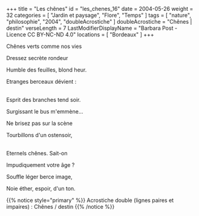 +++
title = "Les chênes"
id = "les_chenes_16"
date = 2004-05-26
weight = 32
categories = [ "Jardin et paysage", "Flore", "Temps" ]
tags = [ "nature", "philosophie", "2004", "doubleAcrostiche" ]
doubleAcrostiche = "Chênes | destin"
verseLength = 7
LastModifierDisplayName = "Barbara Post - Licence CC BY-NC-ND 4.0"
locations = [ "Bordeaux" ]
+++

Chênes verts comme nos vies

Dressez secrète rondeur

Humble des feuilles, blond heur.

Etranges berceaux dévient :

 \
Esprit des branches tend soir.

Surgissant le bus m'emmène...

Ne brisez pas sur la scène

Tourbillons d'un ostensoir,

 \
Eternels chênes. Sait-on

Impudiquement votre âge ?

Souffle léger berce image,

Noie éther, espoir, d'un ton.

{{% notice style="primary" %}}
Acrostiche double (lignes paires et impaires) : Chênes / destin
{{% /notice %}}
